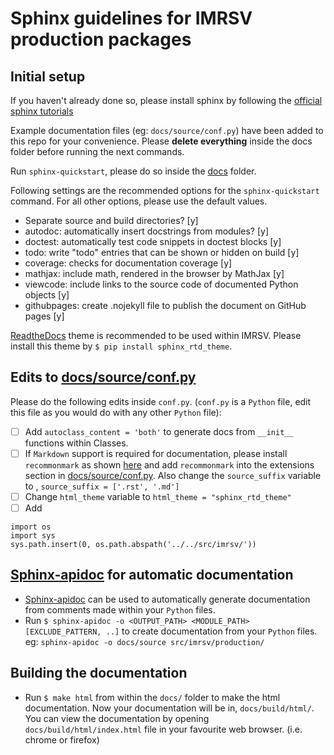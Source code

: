 # Sphinx guidelines for IMRSV production packages
 
 ## Initial setup

 If you haven't already done so, please install sphinx by following the [official sphinx tutorials](http://www.sphinx-doc.org/en/master/)

 Example documentation files (eg: `docs/source/conf.py`) have been added to this repo for your convenience. Please **delete everything** inside the docs folder before running the next commands.
 
Run `sphinx-quickstart`, please do so inside the [docs](../docs) folder. 

Following settings are the recommended options for the `sphinx-quickstart` command. For all other options, please use the default values.
- Separate source and build directories? [y]
- autodoc: automatically insert docstrings from modules? [y]
- doctest: automatically test code snippets in doctest blocks [y]
- todo: write "todo" entries that can be shown or hidden on build [y]
- coverage: checks for documentation coverage [y] 
- mathjax: include math, rendered in the browser by MathJax [y]
- viewcode: include links to the source code of documented Python objects [y]
- githubpages: create .nojekyll file to publish the document on GitHub pages [y]

[ReadtheDocs](https://sphinx-rtd-theme.readthedocs.io/en/latest/) theme is recommended to be used within IMRSV. Please install this theme by `$ pip install sphinx_rtd_theme`.

## Edits to [docs/source/conf.py](../docs/source/conf.py)

Please do the following edits inside `conf.py`. (`conf.py` is a `Python` file, edit this file as you would do with any other `Python` file):

- [ ] Add `autoclass_content = 'both'` to generate docs from `__init__` functions within Classes.
- [ ] If `Markdown` support is required for documentation, please install `recommonmark` as shown [here](https://www.sphinx-doc.org/en/master/usage/markdown.html) and add `recommonmark` into the extensions section in [docs/source/conf.py](../docs/source/conf.py). Also change the `source_suffix` variable to , `source_suffix = ['.rst', '.md']` 
- [ ] Change `html_theme` variable to `html_theme = "sphinx_rtd_theme"`
- [ ] Add 
```
import os
import sys
sys.path.insert(0, os.path.abspath('../../src/imrsv/'))
```

## [Sphinx-apidoc](https://www.sphinx-doc.org/en/master/man/sphinx-apidoc.html) for automatic documentation

- [Sphinx-apidoc](https://www.sphinx-doc.org/en/master/man/sphinx-apidoc.html) can be used to automatically generate documentation from comments made within your `Python` files.
- Run `$ sphinx-apidoc -o <OUTPUT_PATH> <MODULE_PATH> [EXCLUDE_PATTERN, ..]` to create documentation from your `Python` files. eg: `sphinx-apidoc -o docs/source src/imrsv/production/`

## Building the documentation

- Run `$ make html` from within the `docs/` folder to make the html documentation. Now your documentation will be in, `docs/build/html/`. You can view the documentation by opening `docs/build/html/index.html` file in your favourite web browser. (i.e. chrome or firefox)
